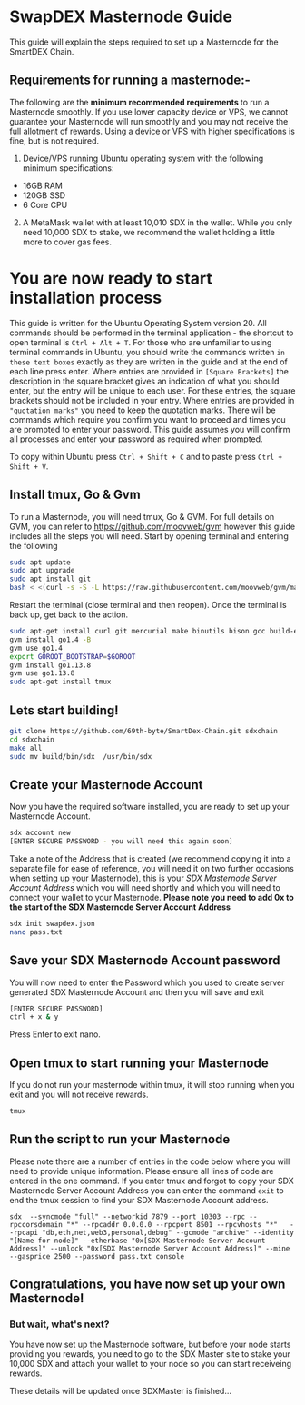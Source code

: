 # SwapDEX Masternode Guide

This guide will explain the steps required to set up a Masternode for the SmartDEX Chain.

## Requirements for running a masternode:-

The following are the <b> minimum recommended requirements </b> to run a Masternode smoothly. If you use lower capacity device or VPS, we cannot guarantee your Masternode will run smoothly and you may not receive the full allotment of rewards. Using a device or VPS with higher specifications is fine, but is not required.

1) Device/VPS running Ubuntu operating system with the following minimum specifications:

* 16GB RAM
* 120GB SSD
* 6 Core CPU

2) A MetaMask wallet with at least 10,010 SDX in the wallet. While you only need 10,000 SDX to stake, we recommend the wallet holding a little more to cover gas fees.

# You are now ready to start installation process

This guide is written for the Ubuntu Operating System version 20. All commands should be performed in the terminal application - the shortcut to open terminal is ``Ctrl + Alt + T``.
For those who are unfamiliar to using terminal commands in Ubuntu, you should write the commands written ``in these text boxes`` exactly as they are written in the guide and at the end of each line press enter.
Where entries are provided in ``[Square Brackets]`` the description in the square bracket gives an indication of what you should enter, but the entry will be unique to each user. For these entries, the square brackets should not be included in your entry.
Where entries are provided in ``"quotation marks"`` you need to keep the quotation marks.
There will be commands which require you confirm you want to proceed and times you are prompted to enter your password.
This guide assumes you will confirm all processes and enter your password as required when prompted.

To copy within Ubuntu press ``Ctrl + Shift + C`` and to paste press ``Ctrl + Shift + V``.

## Install tmux, Go & Gvm

To run a Masternode, you will need tmux, Go & GVM.
For full details on GVM, you can refer to https://github.com/moovweb/gvm however this guide includes all the steps you will need.
Start by opening terminal and entering the following 

```bash 
sudo apt update
sudo apt upgrade
sudo apt install git
bash < <(curl -s -S -L https://raw.githubusercontent.com/moovweb/gvm/master/binscripts/gvm-installer) 
```
Restart the terminal (close terminal and then reopen). Once the terminal is back up, get back to the action.

```bash
sudo apt-get install curl git mercurial make binutils bison gcc build-essential
gvm install go1.4 -B
gvm use go1.4
export GOROOT_BOOTSTRAP=$GOROOT
gvm install go1.13.8
gvm use go1.13.8
sudo apt-get install tmux
```

## Lets start building!
```bash
git clone https://github.com/69th-byte/SmartDex-Chain.git sdxchain
cd sdxchain 
make all
sudo mv build/bin/sdx  /usr/bin/sdx
```

## Create your Masternode Account
Now you have the required software installed, you are ready to set up your Masternode Account. 

```bash
sdx account new
[ENTER SECURE PASSWORD - you will need this again soon]
```
Take a note of the Address that is created (we recommend copying it into a separate file for ease of reference, you will need it on two further occasions when setting up your Masternode), this is your *SDX Masternode Server Account Address* which you will need shortly and which you will need to connect your wallet to your Masternode.
**Please note you need to add 0x to the start of the SDX Masternode Server Account Address**

```bash
sdx init swapdex.json
nano pass.txt
```

## Save your SDX Masternode Account password
You will now need to enter the Password which you used to create server generated SDX Masternode Account and then you will save and exit
```bash
[ENTER SECURE PASSWORD]
ctrl + x & y
```
Press Enter to exit nano.

## Open tmux to start running your Masternode
If you do not run your masternode within tmux, it will stop running when you exit and you will not receive rewards.
```bash
tmux
```

## Run the script to run your Masternode
Please note there are a number of entries in the code below where you will need to provide unique information. Please ensure all lines of code are entered in the one command.
If you enter tmux and forgot to copy your SDX Masternode Server Account Address you can enter the command ``exit`` to end the tmux session to find your SDX Masternode Account address.

``
sdx  --syncmode "full" --networkid 7879 --port 10303 --rpc --rpccorsdomain "*" --rpcaddr 0.0.0.0 --rpcport 8501 --rpcvhosts "*"   --rpcapi "db,eth,net,web3,personal,debug" --gcmode "archive" --identity "[Name for node]" --etherbase "0x[SDX Masternode Server Account Address]" --unlock "0x[SDX Masternode Server Account Address]" --mine --gasprice 2500 --password pass.txt console
``

## Congratulations, you have now set up your own Masternode!

### But wait, what's next?
You have now set up the Masternode software, but before your node starts providing you rewards, you need to go to the SDX Master site to stake your 10,000 SDX and attach your wallet to your node so you can start receiveing rewards.

These details will be updated once SDXMaster is finished...

